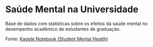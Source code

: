 # Saúde Mental na Universidade

Base de dados com statísticas sobre os efeitos da saúde mental no desempenho acadêmico de estudantes de graduação.

Fonte: [Kaggle Notebook (Student Mental Health)](https://www.kaggle.com/datasets/shariful07/student-mental-health)


